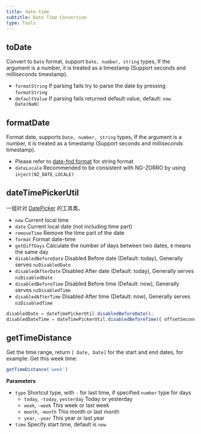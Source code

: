 ```yaml
---
title: date-time
subtitle: Date Time Conversion
type: Tools
---
```


## toDate

Convert to `Date` format, support `Date, number, string` types, If the argument is a number, it is treated as a timestamp (Support seconds and milliseconds timestamp).

* `formatString` If parsing fails try to parse the date by pressing `formatString`
* `defaultValue` If parsing fails returned default value, default: `new Date(NaN)`

## formatDate

Format date, supports `Date, number, string` types, If the argument is a number, it is treated as a timestamp (Support seconds and milliseconds timestamp).

* Please refer to [date-fnd format](https://date-fns.org/v2.30.0/docs/format) for string format
* `dateLocale` Recommended to be consistent with NG-ZORRO by using `inject(NZ_DATE_LOCALE)`

## dateTimePickerUtil

一组针对 [DatePicker](https://ng.ant.design/components/date-picker/en) 的工具类。

- `now` Current local time
- `date` Current local date (not including time part)
- `removeTime` Remove the time part of the date
- `format` Format date-time
- `getDiffDays` Calculate the number of days between two dates, `0` means the same day
- `disabledBeforeDate` Disabled Before date (Default: today), Generally serves `nzDisabledDate`
- `disabledAfterDate` Disabled After date (Default: today), Generally serves `nzDisabledDate`
- `disabledBeforeTime` Disabled Before time (Default: now), Generally serves `nzDisabledTime`
- `disabledAfterTime` Disabled After time (Default: now), Generally serves `nzDisabledTime`

```ts
disabledDate = dateTimePickerUtil.disabledBeforeDate();
disabledDateTime = dateTimePickerUtil.disabledBeforeTime({ offsetSeconds: 60 * 5 });
```

## getTimeDistance

Get the time range, return `[ Date, Date]` for the start and end dates, for example: Get this week time:

```ts
getTimeDistance('week')
```

**Parameters**

- `type` Shortcut type, with `-` for last time, if specified `number` type for days
  - `today`, `-today`, `yesterday` Today or yesterday
  - `week`, `-week` This week or last week
  - `month`, `-month` This month or last month
  - `year`, `-year` This year or last year
- `time` Specify start time, default is `now`
